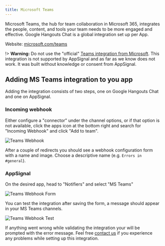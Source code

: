 ```yaml
---
title: Microsoft Teams
---
```


Microsoft Teams, the hub for team collaboration in Microsoft 365, integrates the people, content, and tools your team needs to be more engaged and effective.
Google Hangouts Chat is a global integration set up per App.

Website: [microsoft.com/teams](https://microsoft.com/teams)

!> **Warning:** Do not use the "official" [Teams integration from Microsoft](https://appsource.microsoft.com/en-us/product/office/wa104381595?tab=overview). This integration is not supported by AppSignal and as far as we know does not work. It was built without knowledge or consent from AppSignal.

## Adding MS Teams integration to you app

Adding the integration consists of two steps, one on Google Hangouts Chat and one on AppSignal.

### Incoming webhook
Either configure a "connector" under the channel options, or if that option is not available, click the apps icon at the bottom right and search for "Incoming Webhook" and click "Add to team".

<img src="/assets/images/screenshots/teams/webhook.png" style="max-width: 650px" alt="Teams Webhook">

After a couple of redirects you should see a webhook configuration form with a name and image. Choose a descriptive name (e.g. `Errors in #general`).

### AppSignal

On the desired app, head to "Notifiers" and select "MS Teams"

<img src="/assets/images/screenshots/teams/appsignal_form.png" style="max-width: 650px" alt="Teams Webhook Form">

You can test the integration after saving the form, a message should appear in your MS Teams channels.

<img src="/assets/images/screenshots/teams/test.png" style="max-width: 650px" alt="Teams Webhook Test">


If anything went wrong while validating the integration your will be prompted with the error message.
Feel free [contact us](mailto:support@appsignal.com) if you experience any problems while setting up this integration.
